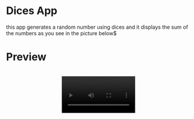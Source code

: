 # Dices App

this app generates a random number using dices 
and it displays the sum of the numbers as you see
in the picture below$


# Preview

<br/>
<center>
<video src="readme_assets/preview.mp4" autoplay loop width="200">
</center>
